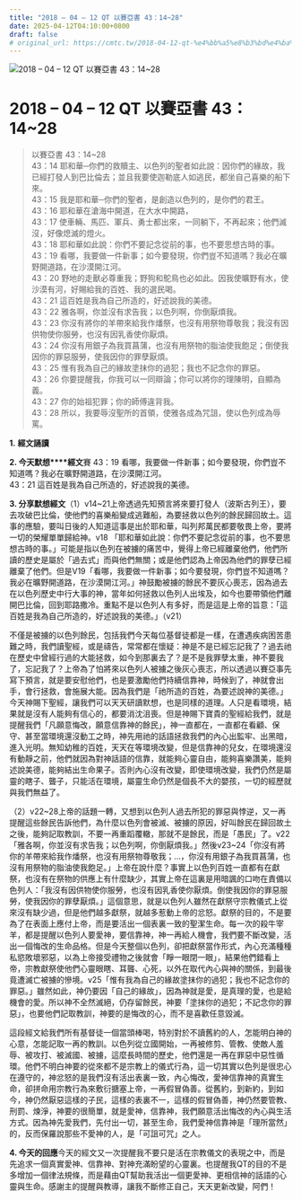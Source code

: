 ```yaml
---
title: "2018 – 04 – 12 QT 以賽亞書 43：14~28"
date: 2025-04-12T04:10:00+0800
draft: false
# original_url: https://cmtc.tw/2018-04-12-qt-%e4%bb%a5%e8%b3%bd%e4%ba%9e%e6%9b%b8-43%ef%bc%9a1428
---
```


![2018 – 04 – 12 QT 以賽亞書 43：14~28](/images/qt.jpg   "2018 – 04 – 12 QT 以賽亞書 43：14~28")

# 2018 – 04 – 12 QT 以賽亞書 43：14~28

> 以賽亞書 43：14~28  
> 43：14 耶和華─你們的救贖主、以色列的聖者如此說：因你們的緣故，我已經打發人到巴比倫去；並且我要使迦勒底人如逃民，都坐自己喜樂的船下來。  
> 43：15 我是耶和華─你們的聖者，是創造以色列的，是你們的君王。  
> 43：16 耶和華在滄海中開道，在大水中開路，  
> 43：17 使車輛、馬匹、軍兵、勇士都出來，一同躺下，不再起來；他們滅沒，好像熄滅的燈火。  
> 43：18 耶和華如此說：你們不要記念從前的事，也不要思想古時的事。  
> 43：19 看哪，我要做一件新事；如今要發現，你們豈不知道嗎？我必在曠野開道路，在沙漠開江河。  
> 43：20 野地的走獸必尊重我；野狗和鴕鳥也必如此。因我使曠野有水，使沙漠有河，好賜給我的百姓、我的選民喝。  
> 43：21 這百姓是我為自己所造的，好述說我的美德。  
> 43：22 雅各啊，你並沒有求告我；以色列啊，你倒厭煩我。  
> 43：23 你沒有將你的羊帶來給我作燔祭，也沒有用祭物尊敬我；我沒有因供物使你服勞，也沒有因乳香使你厭煩。  
> 43：24 你沒有用銀子為我買菖蒲，也沒有用祭物的脂油使我飽足；倒使我因你的罪惡服勞，使我因你的罪孽厭煩。  
> 43：25 惟有我為自己的緣故塗抹你的過犯；我也不記念你的罪惡。  
> 43：26 你要提醒我，你我可以一同辯論；你可以將你的理陳明，自顯為義。  
> 43：27 你的始祖犯罪；你的師傅違背我。  
> 43：28 所以，我要辱沒聖所的首領，使雅各成為咒詛，使以色列成為辱罵。

**1.** **經文誦讀**

**2. 今天默想****經文**賽 43：19 看哪，我要做一件新事；如今要發現，你們豈不知道嗎？我必在曠野開道路，在沙漠開江河。  
43：21 這百姓是我為自己所造的，好述說我的美德。

**3. 分享默想經文**（1）v14~21上帝透過先知預言將來要打發人（波斯古列王），要去攻破巴比倫，使他們的喜樂船變成逃難船，為要拯救以色列的餘民歸回故土。這事的應驗，要叫日後的人知道這事是出於耶和華，叫列邦萬民都要敬畏上帝，要將一切的榮耀單單歸給神。v18 「耶和華如此說：你們不要記念從前的事，也不要思想古時的事。」可能是指以色列在被擄的痛苦中，覺得上帝已經離棄他們，他們所讀的歷史是屬於「過去式」而與他們無關；或是他們認為上帝因為他們的罪孽已經離棄了他們。但是V19「看哪，我要做一件新事；如今要發現，你們豈不知道嗎？我必在曠野開道路，在沙漠開江河。」神鼓勵被擄的餘民不要灰心喪志，因為過去在以色列歷史中行大事的神，當年如何拯救以色列人出埃及，如今也要帶領他們離開巴比倫，回到耶路撒冷。重點不是以色列人有多好，而是這是上帝的旨意：「這百姓是我為自己所造的，好述說我的美德。」（v21）

不僅是被擄的以色列餘民，包括我們今天每位基督徒都是一樣，在遭遇疾病困苦患難之時，我們讀聖經，或是禱告，常常都在懷疑：神是不是已經忘記我了？過去祂在歷史中曾經行過的大能拯救，如今到那裏去了？是不是我罪孽太重，神不要我了，忘記我了？上帝為了怕將來以色列人被擄之後灰心喪志，所以透過以賽亞事先寫下預言，就是要安慰他們，也是要激勵他們持續信靠神，時候到了，神就會出手，會行拯救，會施展大能。因為我們是「祂所造的百姓，為要述說神的美德。」今天神賜下聖經，讓我們可以天天研讀默想，也是同樣的道理。人只是看環境，結果就是沒有人能夠有信心的，都要消沈沮喪。但是神賜下寶貴的聖經給我們，就是提醒我們「凡願意悔改，願意信靠神的餘民」，神一直都在，一直都在看顧、保守、甚至當環境還沒動工之時，神先用祂的話語拯救我們的內心出監牢、出黑暗，進入光明。無知幼稚的百姓，天天在等環境改變，但是信靠神的兒女，在環境還沒有動靜之前，他們就因為對神話語的信靠，就能夠心靈自由，能夠喜樂讚美，能夠述說美德，能夠結出生命果子。否則內心沒有改變，即使環境改變，我們仍然是屬靈的瞎子、聾子，只能活在環境，屬靈生命仍然是個長不大的嬰孩，一切的經歷就與我們無益了。

（2）v22~28上帝的話題一轉，又想到以色列人過去所犯的罪惡與悖逆，又一再提醒這些餘民告訴他們，為什麼以色列會被滅、被擄的原因，好叫餘民在歸回故土之後，能夠記取教訓，不要一再重蹈覆轍，那就不是餘民，而是「愚民」了。v22「雅各啊，你並沒有求告我；以色列啊，你倒厭煩我。」然後v23~24「你沒有將你的羊帶來給我作燔祭，也沒有用祭物尊敬我；…，你沒有用銀子為我買菖蒲，也沒有用祭物的脂油使我飽足。」上帝在說什麼？事實上以色列百姓一直都有在獻祭，也沒有在祭物的供應上有什麼缺少，其實上帝在這裏是用暗諷的口吻在責備以色列人：「我沒有因供物使你服勞，也沒有因乳香使你厭煩。倒使我因你的罪惡服勞，使我因你的罪孽厭煩。」這個意思，就是以色列人雖然在獻祭守宗教儀式上從來沒有缺少過，但是他們越多獻祭，就越多惹動上帝的忿怒。獻祭的目的，不是要為了在表面上應付上帝，而是要活出一個表裏一致的聖潔生命。每一次的殺牛宰羊，都是提醒以色列人要愛神，要信靠神，神一再給人機會，我們要不斷改變，活出一個悔改的生命品格。但是今天整個以色列，卻把獻祭當作形式，內心充滿種種私慾敗壞邪惡，以為上帝接受禮物之後就會「睜一眼閉一眼」，結果他們錯看上帝，宗教獻祭使他們心靈眼瞎、耳聾、心死，以外在取代內心與神的關係，到最後竟遭滅亡被擄的慘境。v25「惟有我為自己的緣故塗抹你的過犯；我也不記念你的罪惡。」雖然如此，神仍要因「自己的緣故」，因為神就是愛，是真理的愛，也是給機會的愛。所以神不全然滅絕，仍存留餘民，神要「塗抹你的過犯；不記念你的罪惡」，也要他們記取教訓，神要的是悔改的心，而不是喜歡任意毀滅。

這段經文給我們所有基督徒一個當頭棒喝，特別對於不讀舊約的人，怎能明白神的心意，怎能記取一再的教訓。以色列從立國開始，一再被修剪、管教、使敵人羞辱、被攻打、被滅國、被擄，這麼長時間的歷史，他們還是一再在罪惡中惡性循環。他們不明白神要的從來都不是宗教上的儀式行為，這一切其實以色列是很忠心在遵守的，神忿怒的是我們沒有活出表裏一致，內心悔改，愛神信靠神的真實生命，卻拼命用宗教行為來敷衍搪塞上帝，一再假冒偽善。從舊約，到新約，到如今，神仍然厭惡這樣的子民，這樣的表裏不一，這樣的假冒偽善，神仍然要管教、刑罰、煉淨，神要的很簡單，就是愛神，信靠神，我們願意活出悔改的內心與生活方式。因為神先愛我們，先付出一切，甚至生命，我們愛神信靠神是「理所當然」的，反而保羅說那些不愛神的人，是「可詛可咒」之人。

**4. 今天的回應**今天的經文又一次提醒我不要只是活在宗教儀文的表現之中，而是先追求一個真實愛神、信靠神、對神充滿盼望的心靈裏。也提醒我QT的目的不是多增加一個律法規條，而是藉由QT幫助我活出一個更愛神、更相信神的話語的心靈與生命。感謝主的提醒與教導，讓我不斷修正自己，天天更新改變，阿們！